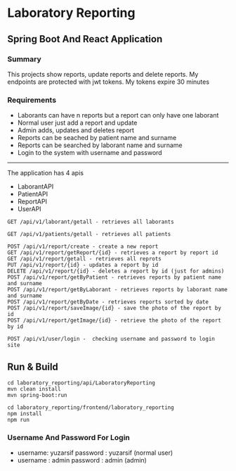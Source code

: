 # Laboratory Reporting

## Spring Boot And React Application

### Summary
This projects show reports, update reports and delete reports. My endpoints are protected with jwt tokens. My tokens expire 30 minutes

### Requirements
* Laborants can have n reports but a report can only have one laborant
* Normal user just add a report and update
* Admin adds, updates and deletes report
* Reports can be seached by patient name and surname
* Reports can be searched by laborant name and surname
* Login to the system with username and password

---
The application has 4 apis

* LaborantAPI
* PatientAPI
* ReportAPI
* UserAPI

```
GET /api/v1/laborant/getall - retrieves all laborants

GET /api/v1/patients/getall - retrieves all patients

POST /api/v1/report/create - create a new report
GET /api/v1/report/getReport/{id} - retrieves a report by report id
GET /api/v1/report/getall - retrieves all reprots
PUT /api/v1/report/{id} - updates a report by id
DELETE /api/v1/report/{id} - deletes a report by id (just for admins)
POST /api/v1/report/getByPatient - retrieves reports by patient name and surname
POST /api/v1/report/getByLaborant - retrieves reports by laborant name and surname
POST /api/v1/report/getByDate - retrieves reports sorted by date
POST /api/v1/report/saveImage/{id} - save the photo of the report by id
POST /api/v1/report/getImage/{id} - retrieve the photo of the report by id

POST /api/v1/user/login -  checking username and password to login site
```

## Run & Build

```
cd laboratory_reporting/api/LaboratoryReporting
mvn clean install
mvn spring-boot:run

cd laboratory_reporting/frontend/laboratory_reporting
npm install 
npm run
```

### Username And Password For Login

* username: yuzarsif password : yuzarsif (normal user)
* username : admin password : admin (admin)
